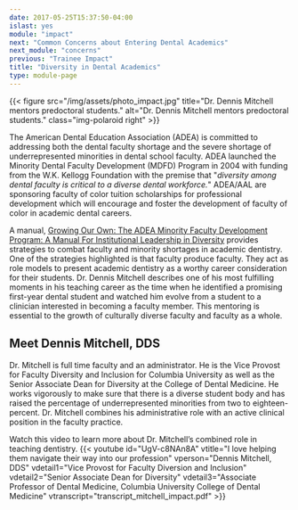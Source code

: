 ```yaml
---
date: 2017-05-25T15:37:50-04:00
islast: yes
module: "impact"
next: "Common Concerns about Entering Dental Academics"
next_module: "concerns"
previous: "Trainee Impact"
title: "Diversity in Dental Academics"
type: module-page
---
```


{{< figure src="/img/assets/photo_impact.jpg" title="Dr. Dennis Mitchell mentors predoctoral students." alt="Dr. Dennis Mitchell mentors predoctoral students." class="img-polaroid right" >}}

The American Dental Education Association (ADEA) is committed to addressing both the dental faculty shortage and the severe shortage of underrepresented minorities in dental school faculty. ADEA launched the Minority Dental Faculty Development (MDFD) Program in 2004 with funding from the W.K. Kellogg Foundation with the premise that "_diversity among dental faculty is critical to a diverse dental workforce._" ADEA/AAL are sponsoring faculty of color tuition scholarships for professional development which will encourage and foster the development of faculty of color in academic dental careers.

A manual, <a href="http://www.adea.org/BDEBlog.aspx?id=20559&blogid=27619" target="_blank">Growing Our Own: The ADEA Minority Faculty Development Program: A Manual For Institutional Leadership in Diversity</a> provides strategies to combat faculty and minority shortages in academic dentistry. One of the strategies highlighted is that faculty produce faculty. They act as role models to present academic dentistry as a worthy career consideration for their students. Dr. Dennis Mitchell describes one of his most fulfilling moments in his teaching career as the time when he identified a promising first-year dental student and watched him evolve from a student to a clinician interested in becoming a faculty member. This mentoring is essential to the growth of culturally diverse faculty and faculty as a whole.

## Meet Dennis Mitchell, DDS

Dr. Mitchell is full time faculty and an administrator. He is the Vice Provost for Faculty Diversity and Inclusion for Columbia University as well as the Senior Associate Dean for Diversity at the College of Dental Medicine. He works vigorously to make sure that there is a diverse student body and has raised the percentage of underrepresented minorities from two to eighteen-percent. Dr. Mitchell combines his administrative role with an active clinical position in the faculty practice.

Watch this video to learn more about Dr. Mitchell’s combined role in teaching dentistry. {{< youtube id="UgV-c8NAn8A" vtitle="I love helping them navigate their way into our profession" vperson="Dennis Mitchell, DDS" vdetail1="Vice Provost for Faculty Diversion and Inclusion" vdetail2="Senior Associate Dean for Diversity" vdetail3="Associate Professor of Dental Medicine, Columbia University College of Dental Medicine" vtranscript="transcript_mitchell_impact.pdf" >}}
